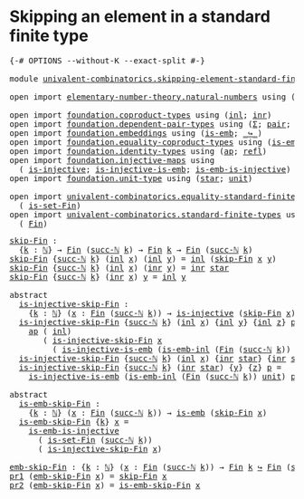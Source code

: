 # Skipping an element in a standard finite type

<pre class="Agda"><a id="58" class="Symbol">{-#</a> <a id="62" class="Keyword">OPTIONS</a> <a id="70" class="Pragma">--without-K</a> <a id="82" class="Pragma">--exact-split</a> <a id="96" class="Symbol">#-}</a>

<a id="101" class="Keyword">module</a> <a id="108" href="univalent-combinatorics.skipping-element-standard-finite-types.html" class="Module">univalent-combinatorics.skipping-element-standard-finite-types</a> <a id="171" class="Keyword">where</a>

<a id="178" class="Keyword">open</a> <a id="183" class="Keyword">import</a> <a id="190" href="elementary-number-theory.natural-numbers.html" class="Module">elementary-number-theory.natural-numbers</a> <a id="231" class="Keyword">using</a> <a id="237" class="Symbol">(</a><a id="238" href="elementary-number-theory.natural-numbers.html#1444" class="Datatype">ℕ</a><a id="239" class="Symbol">;</a> <a id="241" href="elementary-number-theory.natural-numbers.html#1465" class="InductiveConstructor">zero-ℕ</a><a id="247" class="Symbol">;</a> <a id="249" href="elementary-number-theory.natural-numbers.html#1478" class="InductiveConstructor">succ-ℕ</a><a id="255" class="Symbol">)</a>

<a id="258" class="Keyword">open</a> <a id="263" class="Keyword">import</a> <a id="270" href="foundation.coproduct-types.html" class="Module">foundation.coproduct-types</a> <a id="297" class="Keyword">using</a> <a id="303" class="Symbol">(</a><a id="304" href="foundation.coproduct-types.html#1239" class="InductiveConstructor">inl</a><a id="307" class="Symbol">;</a> <a id="309" href="foundation.coproduct-types.html#1262" class="InductiveConstructor">inr</a><a id="312" class="Symbol">)</a>
<a id="314" class="Keyword">open</a> <a id="319" class="Keyword">import</a> <a id="326" href="foundation.dependent-pair-types.html" class="Module">foundation.dependent-pair-types</a> <a id="358" class="Keyword">using</a> <a id="364" class="Symbol">(</a><a id="365" href="foundation-core.dependent-pair-types.html#502" class="Record">Σ</a><a id="366" class="Symbol">;</a> <a id="368" href="foundation-core.dependent-pair-types.html#575" class="InductiveConstructor">pair</a><a id="372" class="Symbol">;</a> <a id="374" href="foundation-core.dependent-pair-types.html#592" class="Field">pr1</a><a id="377" class="Symbol">;</a> <a id="379" href="foundation-core.dependent-pair-types.html#604" class="Field">pr2</a><a id="382" class="Symbol">)</a>
<a id="384" class="Keyword">open</a> <a id="389" class="Keyword">import</a> <a id="396" href="foundation.embeddings.html" class="Module">foundation.embeddings</a> <a id="418" class="Keyword">using</a> <a id="424" class="Symbol">(</a><a id="425" href="foundation-core.embeddings.html#980" class="Function">is-emb</a><a id="431" class="Symbol">;</a> <a id="433" href="foundation-core.embeddings.html#1062" class="Function Operator">_↪_</a><a id="436" class="Symbol">)</a>
<a id="438" class="Keyword">open</a> <a id="443" class="Keyword">import</a> <a id="450" href="foundation.equality-coproduct-types.html" class="Module">foundation.equality-coproduct-types</a> <a id="486" class="Keyword">using</a> <a id="492" class="Symbol">(</a><a id="493" href="foundation.equality-coproduct-types.html#8465" class="Function">is-emb-inl</a><a id="503" class="Symbol">)</a>
<a id="505" class="Keyword">open</a> <a id="510" class="Keyword">import</a> <a id="517" href="foundation.identity-types.html" class="Module">foundation.identity-types</a> <a id="543" class="Keyword">using</a> <a id="549" class="Symbol">(</a><a id="550" href="foundation-core.identity-types.html#2853" class="Function">ap</a><a id="552" class="Symbol">;</a> <a id="554" href="foundation-core.identity-types.html#694" class="InductiveConstructor">refl</a><a id="558" class="Symbol">)</a>
<a id="560" class="Keyword">open</a> <a id="565" class="Keyword">import</a> <a id="572" href="foundation.injective-maps.html" class="Module">foundation.injective-maps</a> <a id="598" class="Keyword">using</a>
  <a id="606" class="Symbol">(</a> <a id="608" href="foundation.injective-maps.html#1295" class="Function">is-injective</a><a id="620" class="Symbol">;</a> <a id="622" href="foundation.injective-maps.html#3649" class="Function">is-injective-is-emb</a><a id="641" class="Symbol">;</a> <a id="643" href="foundation.injective-maps.html#4595" class="Function">is-emb-is-injective</a><a id="662" class="Symbol">)</a>
<a id="664" class="Keyword">open</a> <a id="669" class="Keyword">import</a> <a id="676" href="foundation.unit-type.html" class="Module">foundation.unit-type</a> <a id="697" class="Keyword">using</a> <a id="703" class="Symbol">(</a><a id="704" href="foundation.unit-type.html#999" class="InductiveConstructor">star</a><a id="708" class="Symbol">;</a> <a id="710" href="foundation.unit-type.html#975" class="Datatype">unit</a><a id="714" class="Symbol">)</a>

<a id="717" class="Keyword">open</a> <a id="722" class="Keyword">import</a> <a id="729" href="univalent-combinatorics.equality-standard-finite-types.html" class="Module">univalent-combinatorics.equality-standard-finite-types</a> <a id="784" class="Keyword">using</a>
  <a id="792" class="Symbol">(</a> <a id="794" href="univalent-combinatorics.equality-standard-finite-types.html#3523" class="Function">is-set-Fin</a><a id="804" class="Symbol">)</a>
<a id="806" class="Keyword">open</a> <a id="811" class="Keyword">import</a> <a id="818" href="univalent-combinatorics.standard-finite-types.html" class="Module">univalent-combinatorics.standard-finite-types</a> <a id="864" class="Keyword">using</a>
  <a id="872" class="Symbol">(</a> <a id="874" href="univalent-combinatorics.standard-finite-types.html#2072" class="Function">Fin</a><a id="877" class="Symbol">)</a>
</pre>
<pre class="Agda"><a id="skip-Fin"></a><a id="892" href="univalent-combinatorics.skipping-element-standard-finite-types.html#892" class="Function">skip-Fin</a> <a id="901" class="Symbol">:</a>
  <a id="905" class="Symbol">{</a><a id="906" href="univalent-combinatorics.skipping-element-standard-finite-types.html#906" class="Bound">k</a> <a id="908" class="Symbol">:</a> <a id="910" href="elementary-number-theory.natural-numbers.html#1444" class="Datatype">ℕ</a><a id="911" class="Symbol">}</a> <a id="913" class="Symbol">→</a> <a id="915" href="univalent-combinatorics.standard-finite-types.html#2072" class="Function">Fin</a> <a id="919" class="Symbol">(</a><a id="920" href="elementary-number-theory.natural-numbers.html#1478" class="InductiveConstructor">succ-ℕ</a> <a id="927" href="univalent-combinatorics.skipping-element-standard-finite-types.html#906" class="Bound">k</a><a id="928" class="Symbol">)</a> <a id="930" class="Symbol">→</a> <a id="932" href="univalent-combinatorics.standard-finite-types.html#2072" class="Function">Fin</a> <a id="936" href="univalent-combinatorics.skipping-element-standard-finite-types.html#906" class="Bound">k</a> <a id="938" class="Symbol">→</a> <a id="940" href="univalent-combinatorics.standard-finite-types.html#2072" class="Function">Fin</a> <a id="944" class="Symbol">(</a><a id="945" href="elementary-number-theory.natural-numbers.html#1478" class="InductiveConstructor">succ-ℕ</a> <a id="952" href="univalent-combinatorics.skipping-element-standard-finite-types.html#906" class="Bound">k</a><a id="953" class="Symbol">)</a>
<a id="955" href="univalent-combinatorics.skipping-element-standard-finite-types.html#892" class="Function">skip-Fin</a> <a id="964" class="Symbol">{</a><a id="965" href="elementary-number-theory.natural-numbers.html#1478" class="InductiveConstructor">succ-ℕ</a> <a id="972" href="univalent-combinatorics.skipping-element-standard-finite-types.html#972" class="Bound">k</a><a id="973" class="Symbol">}</a> <a id="975" class="Symbol">(</a><a id="976" href="foundation.coproduct-types.html#1239" class="InductiveConstructor">inl</a> <a id="980" href="univalent-combinatorics.skipping-element-standard-finite-types.html#980" class="Bound">x</a><a id="981" class="Symbol">)</a> <a id="983" class="Symbol">(</a><a id="984" href="foundation.coproduct-types.html#1239" class="InductiveConstructor">inl</a> <a id="988" href="univalent-combinatorics.skipping-element-standard-finite-types.html#988" class="Bound">y</a><a id="989" class="Symbol">)</a> <a id="991" class="Symbol">=</a> <a id="993" href="foundation.coproduct-types.html#1239" class="InductiveConstructor">inl</a> <a id="997" class="Symbol">(</a><a id="998" href="univalent-combinatorics.skipping-element-standard-finite-types.html#892" class="Function">skip-Fin</a> <a id="1007" href="univalent-combinatorics.skipping-element-standard-finite-types.html#980" class="Bound">x</a> <a id="1009" href="univalent-combinatorics.skipping-element-standard-finite-types.html#988" class="Bound">y</a><a id="1010" class="Symbol">)</a>
<a id="1012" href="univalent-combinatorics.skipping-element-standard-finite-types.html#892" class="Function">skip-Fin</a> <a id="1021" class="Symbol">{</a><a id="1022" href="elementary-number-theory.natural-numbers.html#1478" class="InductiveConstructor">succ-ℕ</a> <a id="1029" href="univalent-combinatorics.skipping-element-standard-finite-types.html#1029" class="Bound">k</a><a id="1030" class="Symbol">}</a> <a id="1032" class="Symbol">(</a><a id="1033" href="foundation.coproduct-types.html#1239" class="InductiveConstructor">inl</a> <a id="1037" href="univalent-combinatorics.skipping-element-standard-finite-types.html#1037" class="Bound">x</a><a id="1038" class="Symbol">)</a> <a id="1040" class="Symbol">(</a><a id="1041" href="foundation.coproduct-types.html#1262" class="InductiveConstructor">inr</a> <a id="1045" href="univalent-combinatorics.skipping-element-standard-finite-types.html#1045" class="Bound">y</a><a id="1046" class="Symbol">)</a> <a id="1048" class="Symbol">=</a> <a id="1050" href="foundation.coproduct-types.html#1262" class="InductiveConstructor">inr</a> <a id="1054" href="foundation.unit-type.html#999" class="InductiveConstructor">star</a>
<a id="1059" href="univalent-combinatorics.skipping-element-standard-finite-types.html#892" class="Function">skip-Fin</a> <a id="1068" class="Symbol">{</a><a id="1069" href="elementary-number-theory.natural-numbers.html#1478" class="InductiveConstructor">succ-ℕ</a> <a id="1076" href="univalent-combinatorics.skipping-element-standard-finite-types.html#1076" class="Bound">k</a><a id="1077" class="Symbol">}</a> <a id="1079" class="Symbol">(</a><a id="1080" href="foundation.coproduct-types.html#1262" class="InductiveConstructor">inr</a> <a id="1084" href="univalent-combinatorics.skipping-element-standard-finite-types.html#1084" class="Bound">x</a><a id="1085" class="Symbol">)</a> <a id="1087" href="univalent-combinatorics.skipping-element-standard-finite-types.html#1087" class="Bound">y</a> <a id="1089" class="Symbol">=</a> <a id="1091" href="foundation.coproduct-types.html#1239" class="InductiveConstructor">inl</a> <a id="1095" href="univalent-combinatorics.skipping-element-standard-finite-types.html#1087" class="Bound">y</a>

<a id="1098" class="Keyword">abstract</a>
  <a id="is-injective-skip-Fin"></a><a id="1109" href="univalent-combinatorics.skipping-element-standard-finite-types.html#1109" class="Function">is-injective-skip-Fin</a> <a id="1131" class="Symbol">:</a>
    <a id="1137" class="Symbol">{</a><a id="1138" href="univalent-combinatorics.skipping-element-standard-finite-types.html#1138" class="Bound">k</a> <a id="1140" class="Symbol">:</a> <a id="1142" href="elementary-number-theory.natural-numbers.html#1444" class="Datatype">ℕ</a><a id="1143" class="Symbol">}</a> <a id="1145" class="Symbol">(</a><a id="1146" href="univalent-combinatorics.skipping-element-standard-finite-types.html#1146" class="Bound">x</a> <a id="1148" class="Symbol">:</a> <a id="1150" href="univalent-combinatorics.standard-finite-types.html#2072" class="Function">Fin</a> <a id="1154" class="Symbol">(</a><a id="1155" href="elementary-number-theory.natural-numbers.html#1478" class="InductiveConstructor">succ-ℕ</a> <a id="1162" href="univalent-combinatorics.skipping-element-standard-finite-types.html#1138" class="Bound">k</a><a id="1163" class="Symbol">))</a> <a id="1166" class="Symbol">→</a> <a id="1168" href="foundation.injective-maps.html#1295" class="Function">is-injective</a> <a id="1181" class="Symbol">(</a><a id="1182" href="univalent-combinatorics.skipping-element-standard-finite-types.html#892" class="Function">skip-Fin</a> <a id="1191" href="univalent-combinatorics.skipping-element-standard-finite-types.html#1146" class="Bound">x</a><a id="1192" class="Symbol">)</a>
  <a id="1196" href="univalent-combinatorics.skipping-element-standard-finite-types.html#1109" class="Function">is-injective-skip-Fin</a> <a id="1218" class="Symbol">{</a><a id="1219" href="elementary-number-theory.natural-numbers.html#1478" class="InductiveConstructor">succ-ℕ</a> <a id="1226" href="univalent-combinatorics.skipping-element-standard-finite-types.html#1226" class="Bound">k</a><a id="1227" class="Symbol">}</a> <a id="1229" class="Symbol">(</a><a id="1230" href="foundation.coproduct-types.html#1239" class="InductiveConstructor">inl</a> <a id="1234" href="univalent-combinatorics.skipping-element-standard-finite-types.html#1234" class="Bound">x</a><a id="1235" class="Symbol">)</a> <a id="1237" class="Symbol">{</a><a id="1238" href="foundation.coproduct-types.html#1239" class="InductiveConstructor">inl</a> <a id="1242" href="univalent-combinatorics.skipping-element-standard-finite-types.html#1242" class="Bound">y</a><a id="1243" class="Symbol">}</a> <a id="1245" class="Symbol">{</a><a id="1246" href="foundation.coproduct-types.html#1239" class="InductiveConstructor">inl</a> <a id="1250" href="univalent-combinatorics.skipping-element-standard-finite-types.html#1250" class="Bound">z</a><a id="1251" class="Symbol">}</a> <a id="1253" href="univalent-combinatorics.skipping-element-standard-finite-types.html#1253" class="Bound">p</a> <a id="1255" class="Symbol">=</a>
    <a id="1261" href="foundation-core.identity-types.html#2853" class="Function">ap</a> <a id="1264" class="Symbol">(</a> <a id="1266" href="foundation.coproduct-types.html#1239" class="InductiveConstructor">inl</a><a id="1269" class="Symbol">)</a>
       <a id="1278" class="Symbol">(</a> <a id="1280" href="univalent-combinatorics.skipping-element-standard-finite-types.html#1109" class="Function">is-injective-skip-Fin</a> <a id="1302" href="univalent-combinatorics.skipping-element-standard-finite-types.html#1234" class="Bound">x</a>
         <a id="1313" class="Symbol">(</a> <a id="1315" href="foundation.injective-maps.html#3649" class="Function">is-injective-is-emb</a> <a id="1335" class="Symbol">(</a><a id="1336" href="foundation.equality-coproduct-types.html#8465" class="Function">is-emb-inl</a> <a id="1347" class="Symbol">(</a><a id="1348" href="univalent-combinatorics.standard-finite-types.html#2072" class="Function">Fin</a> <a id="1352" class="Symbol">(</a><a id="1353" href="elementary-number-theory.natural-numbers.html#1478" class="InductiveConstructor">succ-ℕ</a> <a id="1360" href="univalent-combinatorics.skipping-element-standard-finite-types.html#1226" class="Bound">k</a><a id="1361" class="Symbol">))</a> <a id="1364" href="foundation.unit-type.html#975" class="Datatype">unit</a><a id="1368" class="Symbol">)</a> <a id="1370" href="univalent-combinatorics.skipping-element-standard-finite-types.html#1253" class="Bound">p</a><a id="1371" class="Symbol">))</a>
  <a id="1376" href="univalent-combinatorics.skipping-element-standard-finite-types.html#1109" class="Function">is-injective-skip-Fin</a> <a id="1398" class="Symbol">{</a><a id="1399" href="elementary-number-theory.natural-numbers.html#1478" class="InductiveConstructor">succ-ℕ</a> <a id="1406" href="univalent-combinatorics.skipping-element-standard-finite-types.html#1406" class="Bound">k</a><a id="1407" class="Symbol">}</a> <a id="1409" class="Symbol">(</a><a id="1410" href="foundation.coproduct-types.html#1239" class="InductiveConstructor">inl</a> <a id="1414" href="univalent-combinatorics.skipping-element-standard-finite-types.html#1414" class="Bound">x</a><a id="1415" class="Symbol">)</a> <a id="1417" class="Symbol">{</a><a id="1418" href="foundation.coproduct-types.html#1262" class="InductiveConstructor">inr</a> <a id="1422" href="foundation.unit-type.html#999" class="InductiveConstructor">star</a><a id="1426" class="Symbol">}</a> <a id="1428" class="Symbol">{</a><a id="1429" href="foundation.coproduct-types.html#1262" class="InductiveConstructor">inr</a> <a id="1433" href="foundation.unit-type.html#999" class="InductiveConstructor">star</a><a id="1437" class="Symbol">}</a> <a id="1439" href="univalent-combinatorics.skipping-element-standard-finite-types.html#1439" class="Bound">p</a> <a id="1441" class="Symbol">=</a> <a id="1443" href="foundation-core.identity-types.html#694" class="InductiveConstructor">refl</a>
  <a id="1450" href="univalent-combinatorics.skipping-element-standard-finite-types.html#1109" class="Function">is-injective-skip-Fin</a> <a id="1472" class="Symbol">{</a><a id="1473" href="elementary-number-theory.natural-numbers.html#1478" class="InductiveConstructor">succ-ℕ</a> <a id="1480" href="univalent-combinatorics.skipping-element-standard-finite-types.html#1480" class="Bound">k</a><a id="1481" class="Symbol">}</a> <a id="1483" class="Symbol">(</a><a id="1484" href="foundation.coproduct-types.html#1262" class="InductiveConstructor">inr</a> <a id="1488" href="foundation.unit-type.html#999" class="InductiveConstructor">star</a><a id="1492" class="Symbol">)</a> <a id="1494" class="Symbol">{</a><a id="1495" href="univalent-combinatorics.skipping-element-standard-finite-types.html#1495" class="Bound">y</a><a id="1496" class="Symbol">}</a> <a id="1498" class="Symbol">{</a><a id="1499" href="univalent-combinatorics.skipping-element-standard-finite-types.html#1499" class="Bound">z</a><a id="1500" class="Symbol">}</a> <a id="1502" href="univalent-combinatorics.skipping-element-standard-finite-types.html#1502" class="Bound">p</a> <a id="1504" class="Symbol">=</a>
    <a id="1510" href="foundation.injective-maps.html#3649" class="Function">is-injective-is-emb</a> <a id="1530" class="Symbol">(</a><a id="1531" href="foundation.equality-coproduct-types.html#8465" class="Function">is-emb-inl</a> <a id="1542" class="Symbol">(</a><a id="1543" href="univalent-combinatorics.standard-finite-types.html#2072" class="Function">Fin</a> <a id="1547" class="Symbol">(</a><a id="1548" href="elementary-number-theory.natural-numbers.html#1478" class="InductiveConstructor">succ-ℕ</a> <a id="1555" href="univalent-combinatorics.skipping-element-standard-finite-types.html#1480" class="Bound">k</a><a id="1556" class="Symbol">))</a> <a id="1559" href="foundation.unit-type.html#975" class="Datatype">unit</a><a id="1563" class="Symbol">)</a> <a id="1565" href="univalent-combinatorics.skipping-element-standard-finite-types.html#1502" class="Bound">p</a>

<a id="1568" class="Keyword">abstract</a>
  <a id="is-emb-skip-Fin"></a><a id="1579" href="univalent-combinatorics.skipping-element-standard-finite-types.html#1579" class="Function">is-emb-skip-Fin</a> <a id="1595" class="Symbol">:</a>
    <a id="1601" class="Symbol">{</a><a id="1602" href="univalent-combinatorics.skipping-element-standard-finite-types.html#1602" class="Bound">k</a> <a id="1604" class="Symbol">:</a> <a id="1606" href="elementary-number-theory.natural-numbers.html#1444" class="Datatype">ℕ</a><a id="1607" class="Symbol">}</a> <a id="1609" class="Symbol">(</a><a id="1610" href="univalent-combinatorics.skipping-element-standard-finite-types.html#1610" class="Bound">x</a> <a id="1612" class="Symbol">:</a> <a id="1614" href="univalent-combinatorics.standard-finite-types.html#2072" class="Function">Fin</a> <a id="1618" class="Symbol">(</a><a id="1619" href="elementary-number-theory.natural-numbers.html#1478" class="InductiveConstructor">succ-ℕ</a> <a id="1626" href="univalent-combinatorics.skipping-element-standard-finite-types.html#1602" class="Bound">k</a><a id="1627" class="Symbol">))</a> <a id="1630" class="Symbol">→</a> <a id="1632" href="foundation-core.embeddings.html#980" class="Function">is-emb</a> <a id="1639" class="Symbol">(</a><a id="1640" href="univalent-combinatorics.skipping-element-standard-finite-types.html#892" class="Function">skip-Fin</a> <a id="1649" href="univalent-combinatorics.skipping-element-standard-finite-types.html#1610" class="Bound">x</a><a id="1650" class="Symbol">)</a>
  <a id="1654" href="univalent-combinatorics.skipping-element-standard-finite-types.html#1579" class="Function">is-emb-skip-Fin</a> <a id="1670" class="Symbol">{</a><a id="1671" href="univalent-combinatorics.skipping-element-standard-finite-types.html#1671" class="Bound">k</a><a id="1672" class="Symbol">}</a> <a id="1674" href="univalent-combinatorics.skipping-element-standard-finite-types.html#1674" class="Bound">x</a> <a id="1676" class="Symbol">=</a>
    <a id="1682" href="foundation.injective-maps.html#4595" class="Function">is-emb-is-injective</a>
      <a id="1708" class="Symbol">(</a> <a id="1710" href="univalent-combinatorics.equality-standard-finite-types.html#3523" class="Function">is-set-Fin</a> <a id="1721" class="Symbol">(</a><a id="1722" href="elementary-number-theory.natural-numbers.html#1478" class="InductiveConstructor">succ-ℕ</a> <a id="1729" href="univalent-combinatorics.skipping-element-standard-finite-types.html#1671" class="Bound">k</a><a id="1730" class="Symbol">))</a>
      <a id="1739" class="Symbol">(</a> <a id="1741" href="univalent-combinatorics.skipping-element-standard-finite-types.html#1109" class="Function">is-injective-skip-Fin</a> <a id="1763" href="univalent-combinatorics.skipping-element-standard-finite-types.html#1674" class="Bound">x</a><a id="1764" class="Symbol">)</a>

<a id="emb-skip-Fin"></a><a id="1767" href="univalent-combinatorics.skipping-element-standard-finite-types.html#1767" class="Function">emb-skip-Fin</a> <a id="1780" class="Symbol">:</a> <a id="1782" class="Symbol">{</a><a id="1783" href="univalent-combinatorics.skipping-element-standard-finite-types.html#1783" class="Bound">k</a> <a id="1785" class="Symbol">:</a> <a id="1787" href="elementary-number-theory.natural-numbers.html#1444" class="Datatype">ℕ</a><a id="1788" class="Symbol">}</a> <a id="1790" class="Symbol">(</a><a id="1791" href="univalent-combinatorics.skipping-element-standard-finite-types.html#1791" class="Bound">x</a> <a id="1793" class="Symbol">:</a> <a id="1795" href="univalent-combinatorics.standard-finite-types.html#2072" class="Function">Fin</a> <a id="1799" class="Symbol">(</a><a id="1800" href="elementary-number-theory.natural-numbers.html#1478" class="InductiveConstructor">succ-ℕ</a> <a id="1807" href="univalent-combinatorics.skipping-element-standard-finite-types.html#1783" class="Bound">k</a><a id="1808" class="Symbol">))</a> <a id="1811" class="Symbol">→</a> <a id="1813" href="univalent-combinatorics.standard-finite-types.html#2072" class="Function">Fin</a> <a id="1817" href="univalent-combinatorics.skipping-element-standard-finite-types.html#1783" class="Bound">k</a> <a id="1819" href="foundation-core.embeddings.html#1062" class="Function Operator">↪</a> <a id="1821" href="univalent-combinatorics.standard-finite-types.html#2072" class="Function">Fin</a> <a id="1825" class="Symbol">(</a><a id="1826" href="elementary-number-theory.natural-numbers.html#1478" class="InductiveConstructor">succ-ℕ</a> <a id="1833" href="univalent-combinatorics.skipping-element-standard-finite-types.html#1783" class="Bound">k</a><a id="1834" class="Symbol">)</a>
<a id="1836" href="foundation-core.dependent-pair-types.html#592" class="Field">pr1</a> <a id="1840" class="Symbol">(</a><a id="1841" href="univalent-combinatorics.skipping-element-standard-finite-types.html#1767" class="Function">emb-skip-Fin</a> <a id="1854" href="univalent-combinatorics.skipping-element-standard-finite-types.html#1854" class="Bound">x</a><a id="1855" class="Symbol">)</a> <a id="1857" class="Symbol">=</a> <a id="1859" href="univalent-combinatorics.skipping-element-standard-finite-types.html#892" class="Function">skip-Fin</a> <a id="1868" href="univalent-combinatorics.skipping-element-standard-finite-types.html#1854" class="Bound">x</a>
<a id="1870" href="foundation-core.dependent-pair-types.html#604" class="Field">pr2</a> <a id="1874" class="Symbol">(</a><a id="1875" href="univalent-combinatorics.skipping-element-standard-finite-types.html#1767" class="Function">emb-skip-Fin</a> <a id="1888" href="univalent-combinatorics.skipping-element-standard-finite-types.html#1888" class="Bound">x</a><a id="1889" class="Symbol">)</a> <a id="1891" class="Symbol">=</a> <a id="1893" href="univalent-combinatorics.skipping-element-standard-finite-types.html#1579" class="Function">is-emb-skip-Fin</a> <a id="1909" href="univalent-combinatorics.skipping-element-standard-finite-types.html#1888" class="Bound">x</a>
</pre>